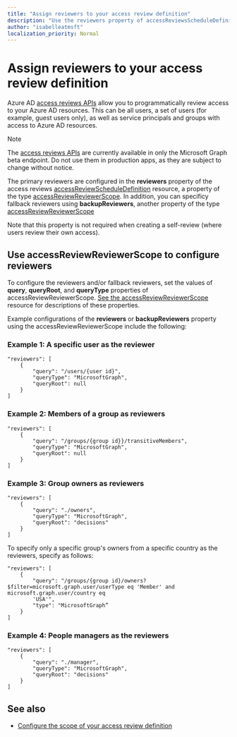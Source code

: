 ```yaml
---
title: "Assign reviewers to your access review definition"
description: "Use the reviewers property of accessReviewsScheduleDefinition to assign reviewers of your access review."
author: "isabelleatmsft"
localization_priority: Normal
---
```


# Assign reviewers to your access review definition

Azure AD [access reviews APIs](/graph/api/resources/accessreviewsv2-root?view=graph-rest-beta&preserve-view=true) allow you to programmatically review access to your Azure AD resources. This can be all users, a set of users (for example, guest users only), as well as service principals and groups with access to Azure AD resources.

> [!NOTE]
> The [access reviews APIs](/graph/api/resources/accessreviewsv2-root?view=graph-rest-beta&preserve-view=true) are currently available in only the Microsoft Graph beta endpoint. Do not use them in production apps, as they are subject to change without notice.

The primary reviewers are configured in the **reviewers** property of the access reviews [accessReviewScheduleDefinition](/graph/api/resources/accessreviewscheduledefinition-create?view=graph-rest-beta&preserve-view=true) resource, a property of the type [accessReviewReviewerScope](/graph/api/resources/accessreviewreviewerscope?view=graph-rest-beta&preserve-view=true).  In addition, you can specificy fallback reviewers using **backupReviewers**, another property of the type [accessReviewReviewerScope](/graph/api/resources/accessreviewreviewerscope?view=graph-rest-beta&preserve-view=true)

Note that this property is not required when creating a self-review (where users review their own access).

## Use accessReviewReviewerScope to configure reviewers

To configure the reviewers and/or fallback reviewers, set the values of **query**, **queryRoot**, and **queryType** properties of accessReviewReviewerScope. [See the accessReviewReviewerScope](/graph/api/resources/accessreviewreviewerscope?view=graph-rest-beta&preserve-view=true) resource for descriptions of these properties.

Example configurations of the **reviewers** or **backupReviewers** property using the accessReviewReviewerScope include the following:

### Example 1: A specific user as the reviewer

```http
"reviewers": [
    {
        "query": "/users/{user id}",
        "queryType": "MicrosoftGraph",
        "queryRoot": null
    }
]
```

### Example 2: Members of a group as reviewers

```http
"reviewers": [
    {
        "query": "/groups/{group id}}/transitiveMembers",
        "queryType": "MicrosoftGraph",
        "queryRoot": null
    }
]
```

### Example 3: Group owners as reviewers
```http
"reviewers": [
    {
        "query": "./owners",
        "queryType": "MicrosoftGraph",
        "queryRoot": "decisions"
    }
]
```

To specify only a specific group's owners from a specific country as the reviewers, specify as follows:

```http
"reviewers": [
    {
        "query": "/groups/{group id}/owners?$filter=microsoft.graph.user/userType eq 'Member' and microsoft.graph.user/country eq 
        'USA'",
        "type": "MicrosoftGraph”
    }
]
```

### Example 4: People managers as the reviewers

```http
"reviewers": [
    {
        "query": "./manager",
        "queryType": "MicrosoftGraph",
        "queryRoot": "decisions"
    }
]
```

## See also

+ [Configure the scope of your access review definition](/graph/accessreviews-scope-concept)